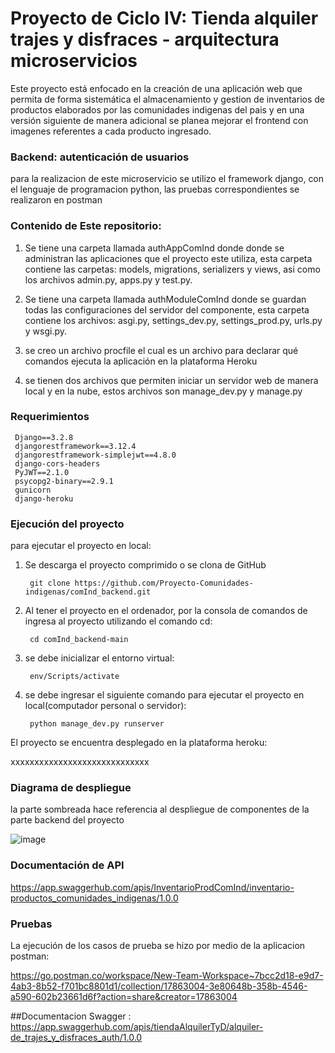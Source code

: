 # Proyecto de Ciclo IV: Tienda alquiler trajes y disfraces - arquitectura microservicios
Este proyecto está enfocado en la creación de una aplicación web que permita de forma sistemática el almacenamiento y gestion de inventarios de productos elaborados por las comunidades indigenas del pais y en una versión siguiente de manera adicional se planea mejorar el frontend con imagenes referentes a cada producto ingresado.

### Backend: autenticación de usuarios
para la realizacion de este microservicio se utilizo el framework django, con el lenguaje de programacion python, las pruebas correspondientes se realizaron en postman 

### Contenido de Este repositorio: 

 1. Se tiene una carpeta llamada authAppComInd donde donde se administran las aplicaciones que el proyecto este utiliza, esta carpeta contiene las carpetas: models, migrations, serializers y views, asi como los archivos admin.py, apps.py y test.py. 

 2. Se tiene una carpeta llamada authModuleComInd donde se guardan todas las configuraciones del servidor del componente, esta carpeta contiene los archivos: asgi.py, settings_dev.py, settings_prod.py, urls.py y wsgi.py. 

 3. se creo un archivo procfile el cual es un archivo para declarar qué comandos ejecuta la aplicación en la plataforma Heroku

 4. se tienen dos archivos que permiten iniciar un servidor web de manera local y en la nube, estos archivos son manage_dev.py y manage.py

 ### Requerimientos 
```
 Django==3.2.8
 djangorestframework==3.12.4
 djangorestframework-simplejwt==4.8.0
 django-cors-headers
 PyJWT==2.1.0
 psycopg2-binary==2.9.1
 gunicorn
 django-heroku
```

### Ejecución del proyecto

para ejecutar el proyecto en local:

1. Se descarga el proyecto comprimido o se clona de GitHub
   ```
    git clone https://github.com/Proyecto-Comunidades-indigenas/comInd_backend.git
   ```
2. Al tener el proyecto en el ordenador, por la consola de comandos de ingresa al proyecto utilizando el comando cd:
   ```
    cd comInd_backend-main
   ```
3. se debe inicializar el entorno virtual:

   ```
    env/Scripts/activate
   ```
4. se debe ingresar el siguiente comando para ejecutar el proyecto en local(computador personal o servidor):

   ```
    python manage_dev.py runserver 
   ```
El proyecto se encuentra desplegado en la plataforma heroku:

xxxxxxxxxxxxxxxxxxxxxxxxxxxxx
### Diagrama de despliegue 

la parte sombreada hace referencia al despliegue de componentes de la parte backend del proyecto

![image](https://user-images.githubusercontent.com/84297258/175609307-797dc175-4444-45ec-85a6-5427f8d98a48.png)


### Documentación de API

https://app.swaggerhub.com/apis/InventarioProdComInd/inventario-productos_comunidades_indigenas/1.0.0

### Pruebas

La ejecución de los casos de prueba se hizo por medio de la aplicacion postman:

https://go.postman.co/workspace/New-Team-Workspace~7bcc2d18-e9d7-4ab3-8b52-f701bc8801d1/collection/17863004-3e80648b-358b-4546-a590-602b23661d6f?action=share&creator=17863004



##Documentacion Swagger : https://app.swaggerhub.com/apis/tiendaAlquilerTyD/alquiler-de_trajes_y_disfraces_auth/1.0.0

